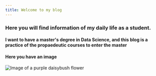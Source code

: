 ```yaml
---
title: Welcome to my blog
---
```

### Here you will find information of my daily life as a student.

#### I want to have a master's degree in Data Science, and this blog is a practice of the propaedeutic courses to enter the master

#### Here you have an image
![Image of a purple daisybush flower](https://cdn.pixabay.com/photo/2023/05/17/20/32/shrubby-daisybush-8000994_1280.jpg)
